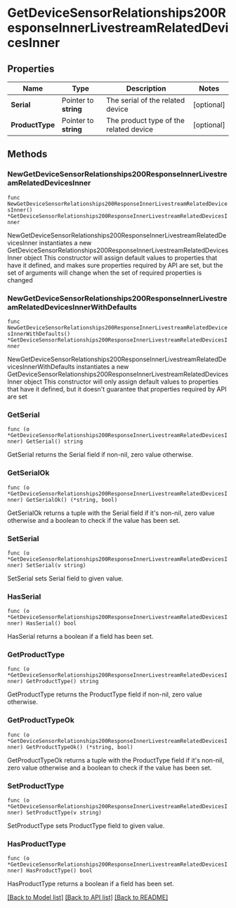 # GetDeviceSensorRelationships200ResponseInnerLivestreamRelatedDevicesInner

## Properties

Name | Type | Description | Notes
------------ | ------------- | ------------- | -------------
**Serial** | Pointer to **string** | The serial of the related device | [optional] 
**ProductType** | Pointer to **string** | The product type of the related device | [optional] 

## Methods

### NewGetDeviceSensorRelationships200ResponseInnerLivestreamRelatedDevicesInner

`func NewGetDeviceSensorRelationships200ResponseInnerLivestreamRelatedDevicesInner() *GetDeviceSensorRelationships200ResponseInnerLivestreamRelatedDevicesInner`

NewGetDeviceSensorRelationships200ResponseInnerLivestreamRelatedDevicesInner instantiates a new GetDeviceSensorRelationships200ResponseInnerLivestreamRelatedDevicesInner object
This constructor will assign default values to properties that have it defined,
and makes sure properties required by API are set, but the set of arguments
will change when the set of required properties is changed

### NewGetDeviceSensorRelationships200ResponseInnerLivestreamRelatedDevicesInnerWithDefaults

`func NewGetDeviceSensorRelationships200ResponseInnerLivestreamRelatedDevicesInnerWithDefaults() *GetDeviceSensorRelationships200ResponseInnerLivestreamRelatedDevicesInner`

NewGetDeviceSensorRelationships200ResponseInnerLivestreamRelatedDevicesInnerWithDefaults instantiates a new GetDeviceSensorRelationships200ResponseInnerLivestreamRelatedDevicesInner object
This constructor will only assign default values to properties that have it defined,
but it doesn't guarantee that properties required by API are set

### GetSerial

`func (o *GetDeviceSensorRelationships200ResponseInnerLivestreamRelatedDevicesInner) GetSerial() string`

GetSerial returns the Serial field if non-nil, zero value otherwise.

### GetSerialOk

`func (o *GetDeviceSensorRelationships200ResponseInnerLivestreamRelatedDevicesInner) GetSerialOk() (*string, bool)`

GetSerialOk returns a tuple with the Serial field if it's non-nil, zero value otherwise
and a boolean to check if the value has been set.

### SetSerial

`func (o *GetDeviceSensorRelationships200ResponseInnerLivestreamRelatedDevicesInner) SetSerial(v string)`

SetSerial sets Serial field to given value.

### HasSerial

`func (o *GetDeviceSensorRelationships200ResponseInnerLivestreamRelatedDevicesInner) HasSerial() bool`

HasSerial returns a boolean if a field has been set.

### GetProductType

`func (o *GetDeviceSensorRelationships200ResponseInnerLivestreamRelatedDevicesInner) GetProductType() string`

GetProductType returns the ProductType field if non-nil, zero value otherwise.

### GetProductTypeOk

`func (o *GetDeviceSensorRelationships200ResponseInnerLivestreamRelatedDevicesInner) GetProductTypeOk() (*string, bool)`

GetProductTypeOk returns a tuple with the ProductType field if it's non-nil, zero value otherwise
and a boolean to check if the value has been set.

### SetProductType

`func (o *GetDeviceSensorRelationships200ResponseInnerLivestreamRelatedDevicesInner) SetProductType(v string)`

SetProductType sets ProductType field to given value.

### HasProductType

`func (o *GetDeviceSensorRelationships200ResponseInnerLivestreamRelatedDevicesInner) HasProductType() bool`

HasProductType returns a boolean if a field has been set.


[[Back to Model list]](../README.md#documentation-for-models) [[Back to API list]](../README.md#documentation-for-api-endpoints) [[Back to README]](../README.md)


